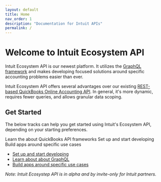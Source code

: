 ```yaml
---
layout: default
title: Home
nav_order: 1
description: "Documentation for Intuit APIs"
permalink: /
---
```


# Welcome to Intuit Ecosystem API

Intuit Ecosystem API is our newest platform. It utilizes the [GraphQL framework](https://graphql.org/) and makes developing focused solutions around specific accounting problems easier than ever.

Intuit Ecosystem API offers several advantages over our existing [REST-based QuickBooks Online Accounting API](https://developer.intuit.com/app/developer/qbo/docs/develop/rest-api-features). In general, it's more dynamic, requires fewer queries, and allows granular data scoping.

## Get Started

The below tracks can help you get started using Intuit's Ecosystem API, depending on your starting preferences.

Learn the about QuickBooks API frameworks
Set up and start developing
Build apps around specific use cases

- [Set up and start developing](./docs/getting-started)
- [Learn about about GraphQL](./docs/graphql-concepts)
- [Build apps around specific use cases](./docs/use-cases)

_Note: Intuit Ecosystep API is in alpha and by invite-only for Intuit partners._